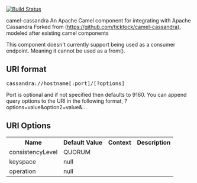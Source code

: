 [![Build Status](https://travis-ci.org/mayn/camel-cassandra.png?branch=master)](https://travis-ci.org/mayn/camel-cassandra)

camel-cassandra An Apache Camel component for integrating with Apache Cassandra
Forked from (https://github.com/ticktock/camel-cassandra), modeled after existing camel components


This component doesn't currently support being used as a consumer endpoint. Meaning it cannot be used as a from().

URI format
----------
<pre>
cassandra://hostname[:port]/[?options]
</pre>
Port is optional and if not specified then defaults to 9160.
You can append query options to the URI in the following format, ?options=value&option2=value&...

URI Options
-----------
<table>
  <tr>
    <th>Name</th><th>Default Value</th><th>Context</th><th>Description</th>
  </tr>
  <tr>
    <td>consistencyLevel</td><td>QUORUM</td><td></td><td></td>
  </tr>
  <tr>
    <td>keyspace</td><td>null</td><td></td><td></td>
  </tr>
  <tr>
    <td>operation</td><td>null</td><td></td><td></td>
  </tr>
</table>

